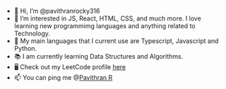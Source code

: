 - 👋 Hi, I’m @pavithranrocky316
- 👀 I’m interested in JS, React, HTML, CSS, and much more. I love learning new programmimg languages and anything related to Technology.
- 🌱 My main languages that I current use are Typescript, Javascript and Python.
- 📚 I am currently learning Data Structures and Algorithms.
- 🖥️ Check out my LeetCode profile [here](https://leetcode.com/pavithranrocky316/ "Go to my LeetCode Profile")
- 📫 You can ping me @[Pavithran R](https://www.linkedin.com/in/pavithran-r-a63326b4/ "Go to my LinkedIn Profile")

<!---
pavithranrocky316/pavithranrocky316 is a ✨ special ✨ repository because its `README.md` (this file) appears on your GitHub profile.
You can click the Preview link to take a look at your changes.
--->

